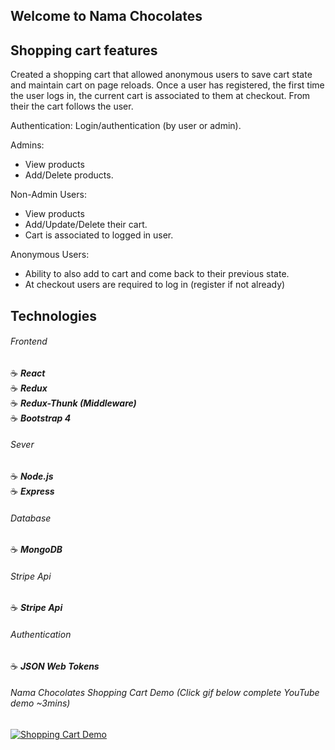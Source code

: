 ## Welcome to Nama Chocolates

## Shopping cart features

Created a shopping cart that allowed anonymous users to save cart state and maintain cart on page reloads.
Once a user has registered, the first time the user logs in, the current cart is associated to them at checkout.
From their the cart follows the user.

Authentication:
Login/authentication (by user or admin).

Admins:
- View products
- Add/Delete products.

Non-Admin Users:
- View products
- Add/Update/Delete their cart.
- Cart is associated to logged in user.

Anonymous Users:
- Ability to also add to cart and come back to their previous state.
- At checkout users are required to log in (register if not already)

## Technologies

###### Frontend

:coffee: **_React_**
<br>
:coffee: **_Redux_**
<br>
:coffee: **_Redux-Thunk (Middleware)_**
<br>
:coffee: **_Bootstrap 4_**

###### Sever

:coffee: **_Node.js_**
<br>
:coffee: **_Express_**

###### Database

:coffee: **_MongoDB_**

###### Stripe Api

:coffee: **_Stripe Api_**

###### Authentication
:coffee: **_JSON Web Tokens_**

###### Nama Chocolates Shopping Cart Demo (Click gif below complete YouTube demo ~3mins)
<a href="https://youtu.be/BZs19k3MByI"><img src="https://i.imgflip.com/2rdrhh.gif" title="Shopping Cart Demo"/></a>






